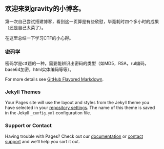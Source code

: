 ## 欢迎来到gravity的小博客。

第一次自己尝试搭建博客，看到这一页算是有些欣慰，毕竟耗时四个多小时的成果（还是自己太菜了）。

在这里总结一下学习CTF的小心得。

### 密码学
密码学是ctf题的一种，需要能辨识出密码的类型（如MD5，RSA，rul编码，base64加密，html实体编码等等）。





For more details see [GitHub Flavored Markdown](https://guides.github.com/features/mastering-markdown/).

### Jekyll Themes

Your Pages site will use the layout and styles from the Jekyll theme you have selected in your [repository settings](https://github.com/yytgravity/yytgravity.github.io/settings). The name of this theme is saved in the Jekyll `_config.yml` configuration file.

### Support or Contact

Having trouble with Pages? Check out our [documentation](https://help.github.com/categories/github-pages-basics/) or [contact support](https://github.com/contact) and we’ll help you sort it out.
